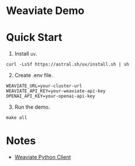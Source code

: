 # Weaviate Demo

# Quick Start

1. Install `uv`.

```
curl -LsSf https://astral.sh/uv/install.sh | sh
```

2. Create .env file.

```
WEAVIATE_URL=your-cluster-url
WEAVIATE_API_KEY=your-weaviate-api-key
OPENAI_API_KEY=your-openai-api-key
```

3. Run the demo.

```
make all
```

# Notes
- [Weaviate Python Client](https://weaviate.io/developers/weaviate/client-libraries/python)